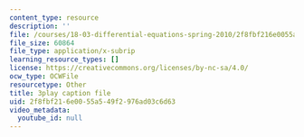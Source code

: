 ```yaml
---
content_type: resource
description: ''
file: /courses/18-03-differential-equations-spring-2010/2f8fbf216e0055a549f2976ad03c6d63_vP-oRQqmeg4.srt
file_size: 60864
file_type: application/x-subrip
learning_resource_types: []
license: https://creativecommons.org/licenses/by-nc-sa/4.0/
ocw_type: OCWFile
resourcetype: Other
title: 3play caption file
uid: 2f8fbf21-6e00-55a5-49f2-976ad03c6d63
video_metadata:
  youtube_id: null
---
```


